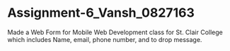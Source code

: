 # Assignment-6_Vansh_0827163
Made a Web Form for Mobile Web Development class for St. Clair College which includes Name, email, phone number, and to drop message.
